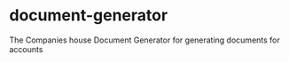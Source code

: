 document-generator
===================================

The Companies house Document Generator for generating documents for accounts
